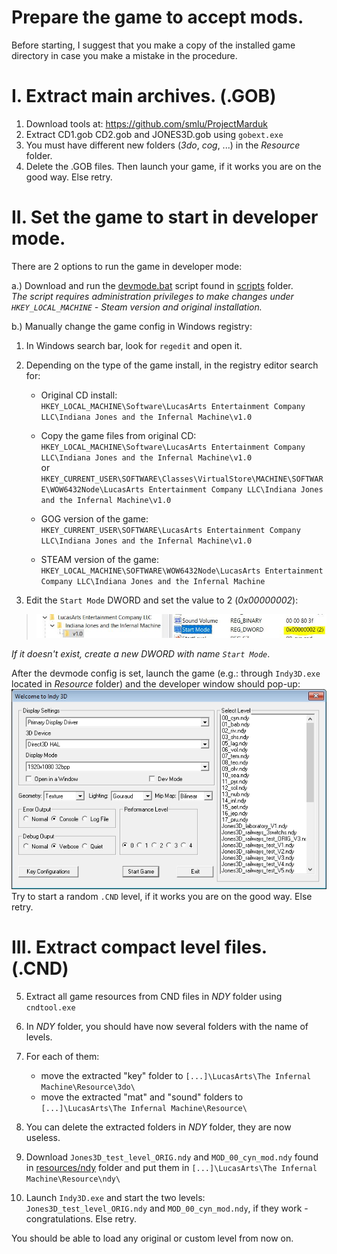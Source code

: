 # Prepare the game to accept mods.

Before starting, I suggest that you make a copy of the installed game directory in case you make a mistake in the procedure.

# I. Extract main archives. (.GOB)

1. Download tools at: https://github.com/smlu/ProjectMarduk
2. Extract CD1.gob CD2.gob and JONES3D.gob using `gobext.exe`
3. You must have different new folders (*3do*, *cog*, ...) in the *Resource* folder.
4. Delete the .GOB files. Then launch your game, if it works you are on the good way. Else retry.

# II. Set the game to start in developer mode.
There are 2 options to run the game in developer mode:

a.) Download and run the [devmode.bat](scripts/devmode.bat) script found in [scripts](scripts) folder.  
*The script requires administration privileges to make changes under `HKEY_LOCAL_MACHINE` - Steam version and original installation.*

b.) Manually change the game config in Windows registry:
  1. In Windows search bar, look for `regedit` and open it.

  2. Depending on the type of the game install, in the registry editor search for:  
      * Original CD install:  
        `HKEY_LOCAL_MACHINE\Software\LucasArts Entertainment Company LLC\Indiana Jones and the Infernal Machine\v1.0`
        
      * Copy the game files from original CD:  
        `HKEY_LOCAL_MACHINE\Software\LucasArts Entertainment Company LLC\Indiana Jones and the Infernal Machine\v1.0`  
        or  
        `HKEY_CURRENT_USER\SOFTWARE\Classes\VirtualStore\MACHINE\SOFTWARE\WOW6432Node\LucasArts Entertainment Company LLC\Indiana Jones and the Infernal Machine\v1.0`
        
      * GOG version of the game:  
        `HKEY_CURRENT_USER\SOFTWARE\LucasArts Entertainment Company LLC\Indiana Jones and the Infernal Machine\v1.0`
        
      * STEAM version of the game:  
        `HKEY_LOCAL_MACHINE\SOFTWARE\WOW6432Node\LucasArts Entertainment Company LLC\Indiana Jones and the Infernal Machine`

  3. Edit the `Start Mode` DWORD and set the value to 2 (*0x00000002*):
  > ![regedit](resources/images/J3D_docu_regedit.jpg)
  
  *If it doesn't exist, create a new DWORD with name `Start Mode`*.

After the devmode config is set, launch the game (e.g.: through `Indy3D.exe` located in *Resource* folder) and the developer window should pop-up:  
![J3D_docu_devmenu.jpg](resources/images/J3D_docu_devmenu.jpg)  
Try to start a random `.CND` level, if it works you are on the good way. Else retry.

# III. Extract compact level files. (.CND)

5. Extract all game resources from CND files in *NDY* folder using `cndtool.exe`

6. In *NDY* folder, you should have now several folders with the name of levels.

7. For each of them:
    * move the extracted "key" folder to `[...]\LucasArts\The Infernal Machine\Resource\3do\`
    * move the extracted "mat" and "sound" folders to `[...]\LucasArts\The Infernal Machine\Resource\`

9. You can delete the extracted folders in *NDY* folder, they are now useless.

10. Download `Jones3D_test_level_ORIG.ndy` and `MOD_00_cyn_mod.ndy` found in [resources/ndy](resources/ndy) folder and put them in `[...]\LucasArts\The Infernal Machine\Resource\ndy\`

11. Launch `Indy3D.exe` and start the two levels: `Jones3D_test_level_ORIG.ndy` and `MOD_00_cyn_mod.ndy`, if they work - congratulations. Else retry.

You should be able to load any original or custom level from now on.
